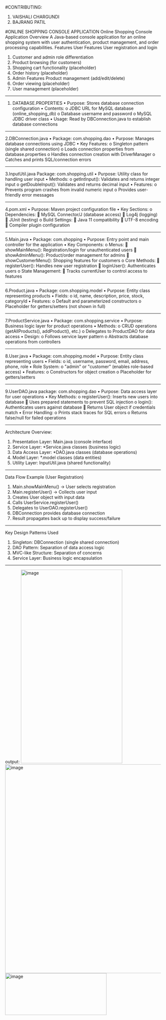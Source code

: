 #CONTRIBUTING:
1. VAISHALI CHARGUNDI
 2. BAJRANG PATIL

#ONLINE SHOPPING CONSOLE APPLICATION
Online Shopping Console Application Overview A Java-based console application for an online shopping system with user authentication, product management, and order processing capabilities. Features User Features User registration and login
1.	Customer and admin role differentiation
2.	Product browsing (for customers)
3.	Shopping cart functionality (placeholder)
4.	Order history (placeholder)
5.	Admin Features Product management (add/edit/delete)
6.	Order viewing (placeholder)
7.	User management (placeholder)
--------------------------------------------------------------------------------------------------------------------------------
1. DATABASE.PROPERTIES
   •	Purpose: Stores database connection configuration
•	Contents:
     o	JDBC URL for MySQL database (online_shopping_db)
     o	Database username and password
     o	MySQL JDBC driver class
•	Usage: Read by DBConnection.java to establish database connections
--------------------------------------------------------------------------------------------------------------------------------
2.DBConnection.java
•	Package: com.shopping.dao
•	Purpose: Manages database connections using JDBC
•	Key Features:
     o	Singleton pattern (single shared connection)
     o	Loads connection properties from database.properties
     o	Handles connection creation with DriverManager
     o	Catches and prints SQL/connection errors

--------------------------------------------------------------------------------------------------------------------------------
3.InputUtil.java
  Package: com.shopping.util
•	Purpose: Utility class for handling user input
•	Methods:
    o	getIntInput(): Validates and returns integer input
    o	getDoubleInput(): Validates and returns decimal input
•	Features:
   o	Prevents program crashes from invalid numeric input
   o	Provides user-friendly error messages
   
----------------------------------------------------------------------------------------------------------------------------
4.pom.xml
•	Purpose: Maven project configuration file
•	Key Sections:
   o	Dependencies:
       	MySQL Connector/J (database access)
       	Log4j (logging)
       	JUnit (testing)
  o	Build Settings:
       	Java 11 compatibility
       	UTF-8 encoding
       	Compiler plugin configuration

-----------------------------------------------------------------------------------------------------------------------------
5.Main.java
 •	Package: com.shopping
•	Purpose: Entry point and main controller for the application
•	Key Components:
    o	Menus:
        	showMainMenu(): Registration/login for unauthenticated users
        	showAdminMenu(): Product/order management for admins
        	showCustomerMenu(): Shopping features for customers
    o	Core Methods:
        	registerUser(): Handles new user registration
        	loginUser(): Authenticates users
    o	State Management:
        	Tracks currentUser to control access to features

-----------------------------------------------------------------------------------------------------------------------------
6.Product.java
 •	Package: com.shopping.model
•	Purpose: Entity class representing products
•	Fields:
    o	id, name, description, price, stock, categoryId
•	Features:
   o	Default and parameterized constructors
   o	Placeholder for getters/setters (not shown in full)
   
-----------------------------------------------------------------------------------------------------------------------------
7.ProductService.java
•	Package: com.shopping.service
•	Purpose: Business logic layer for product operations
•	Methods:
    o	CRUD operations (getAllProducts(), addProduct(), etc.)
    o	Delegates to ProductDAO for data access
•	Design:
    o	Follows service layer pattern
    o	Abstracts database operations from controllers
    
----------------------------------------------------------------------------------------------------------------------------
8.User.java
 •	Package: com.shopping.model
•	Purpose: Entity class representing users
•	Fields:
     o	id, username, password, email, address, phone, role
•	Role System:
    o	"admin" or "customer" (enables role-based access)
•	Features:
    o	Constructors for object creation
    o	Placeholder for getters/setters
    
----------------------------------------------------------------------------------------------------------------------------
9.UserDAO.java
package: com.shopping.dao
•	Purpose: Data access layer for user operations
•	Key Methods:
     o	registerUser(): Inserts new users into database
           	Uses prepared statements to prevent SQL injection
     o	login(): Authenticates users against database
           	Returns User object if credentials match
•	Error Handling:
     o	Prints stack traces for SQL errors
     o	Returns false/null for failed operations
     
----------------------------------------------------------------------------------------------------------------------------
Architecture Overview:
1.	Presentation Layer: Main.java (console interface)
2.	Service Layer: *Service.java classes (business logic)
3.	Data Access Layer: *DAO.java classes (database operations)
4.	Model Layer: *.model classes (data entities)
5.	Utility Layer: InputUtil.java (shared functionality)

-------------------------------------------------------------------------------------------------------------------------
Data Flow Example (User Registration)
1.	Main.showMainMenu() → User selects registration
2.	Main.registerUser() → Collects user input
3.	Creates User object with input data
4.	Calls UserService.registerUser()
5.	Delegates to UserDAO.registerUser()
6.	DBConnection provides database connection
7.	Result propagates back up to display success/failure
----------------------------------------------------------------------------------------------------------------------------
Key Design Patterns Used
1.	Singleton: DBConnection (single shared connection)
2.	DAO Pattern: Separation of data access logic
3.	MVC-like Structure: Separation of concerns
4.	Service Layer: Business logic encapsulation
----------------------------------------------------------------------------------------------------------------------------
output:
<img width="328" height="624" alt="image" src="https://github.com/user-attachments/assets/98b023d0-fe48-43ab-977a-f5d7e7b5a5ff" />
<img width="634" height="673" alt="image" src="https://github.com/user-attachments/assets/cd3caf4c-6223-4b20-9b6c-57e1b01c3961" />
<img width="328" height="135" alt="image" src="https://github.com/user-attachments/assets/870e52cf-b65d-4a8f-96b4-9a407932dc98" />

